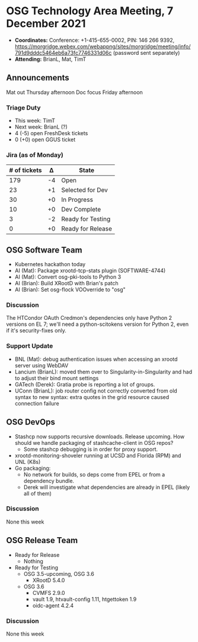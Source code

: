 # OSG Technology Area Meeting, 7 December 2021

-   **Coordinates:** Conference: +1-415-655-0002, PIN: 146 266 9392,
    <https://morgridge.webex.com/webappng/sites/morgridge/meeting/info/791d9dddc5464eb6a73fc7746331d06c> (password sent separately)
-   **Attending:** BrianL, Mat, TimT

## Announcements

Mat out Thursday afternoon
Doc focus Friday afternoon

### Triage Duty

-   This week: TimT
-   Next week: BrianL (?)
-   4 (-5) open FreshDesk tickets
-   0 (+0) open GGUS ticket

### Jira (as of Monday)

| # of tickets | &Delta; | State             |
|--------------|---------|-------------------|
| 179          | -4      | Open              |
| 23           | +1      | Selected for Dev  |
| 30           | +0      | In Progress       |
| 10           | +0      | Dev Complete      |
| 3            | -2      | Ready for Testing |
| 0            | +0      | Ready for Release |

## OSG Software Team

-   Kubernetes hackathon today
-   AI (Mat): Package xrootd-tcp-stats plugin (SOFTWARE-4744)
-   AI (Mat): Convert osg-pki-tools to Python 3
-   AI (Brian): Build XRootD with Brian's patch
-   AI (Brian): Set osg-flock VOOverride to "osg"

### Discussion

The HTCondor OAuth Credmon's dependencies only have Python 2 versions on EL 7;
we'll need a python-scitokens version for Python 2, even if it's security-fixes only.

### Support Update

-   BNL (Mat): debug authentication issues when accessing an xrootd server using WebDAV
-   Lancium (BrianL): moved them over to Singularity-in-Singularity and had to adjust their bind mount settings
-   GATech (Derek): Gratia probe is reporting a lot of groups.
-   UConn (BrianL): job router config not correctly converted from old syntax to new syntax: extra quotes in the grid resource caused connection failure

## OSG DevOps

- Stashcp now supports recursive downloads.  Release upcoming.  How should we handle packaging of stashcache-client in OSG repos?
    - Some stashcp debugging is in order for proxy support.
- xrootd-monitoring-shoveler running at UCSD and Florida (RPM) and UNL (K8s)
- Go packaging:
    - No network for builds, so deps come from EPEL or from a dependency bundle.
    - Derek will investigate what dependencies are already in EPEL (likely all of them)

### Discussion

None this week

## OSG Release Team

-   Ready for Release
    -   Nothing
-   Ready for Testing
    -   OSG 3.5-upcoming, OSG 3.6
        -   XRootD 5.4.0
    -   OSG 3.6
        -   CVMFS 2.9.0
        -   vault 1.9, htvault-config 1.11, htgettoken 1.9
        -   oidc-agent 4.2.4

### Discussion

None this week
